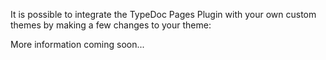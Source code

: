 It is possible to integrate the TypeDoc Pages Plugin with your own custom themes by making a few changes to your theme:

More information coming soon...